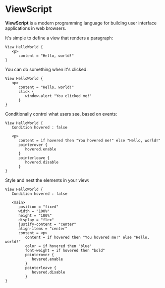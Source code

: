# ViewScript

**ViewScript** is a modern programming language for building user interface applications in web browsers.

It's simple to define a view that renders a paragraph:

```
View HelloWorld {
   <p>
      content = "Hello, world!"
}
```

You can do something when it's clicked:

```
View HelloWorld {
   <p>
      content = "Hello, world!"
      click {
         window.alert "You clicked me!"
      }
}
```

Conditionally control what users see, based on events:

```
View HelloWorld {
   Condition hovered : false

   <p>
      content = if hovered then "You hovered me!" else "Hello, world!"
      pointerover {
         hovered.enable
      }
      pointerleave {
         hovered.disable
      }
}
```

Style and nest the elements in your view:

```
View HelloWorld {
   Condition hovered : false

   <main>
      position = "fixed"
      width = "100%"
      height = "100%"
      display = "flex"
      justify-content = "center"
      align-items = "center"
      content = <p>
         content = if hovered then "You hovered me!" else "Hello, world!"
         color = if hovered then "blue"
         font-weight = if hovered then "bold"
         pointerover {
            hovered.enable
         }
         pointerleave {
            hovered.disable
         }
}
```
